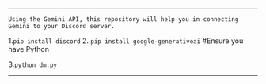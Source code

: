 ***********************************
```
Using the Gemini API, this repository will help you in connecting Gemini to your Discord server.
```
1.```pip install discord```
2. ```pip install google-generativeai```
#Ensure you have Python

3.```python dm.py```
***********************************
